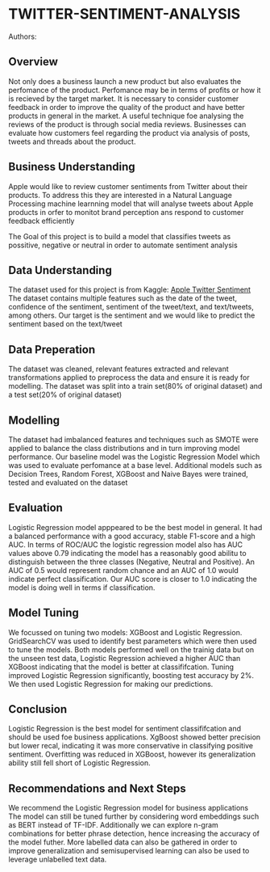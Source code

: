 
# TWITTER-SENTIMENT-ANALYSIS

Authors: 




## Overview
Not only does a business launch a new product but also evaluates the perfomance of the  product. Perfomance may be in terms of profits or how it is recieved by the target market. It is necessary to consider customer feedback in order to improve the quality of the product and have better products in general in the market. A useful technique foe analysing the reviews of the product is through social media reviews. Businesses can evaluate how customers feel regarding the product via analysis of posts, tweets and threads about the product.

## Business Understanding
Apple would like to review customer sentiments from Twitter about their products. To address this they are interested in a Natural Language Processing machine learnning model that will analyse tweets about Apple products in orfer to monitot brand perception ans respond to customer feedback efficiently

The Goal of this project is to build a model that classifies tweets as possitive, negative or neutral in order to automate sentiment analysis

## Data Understanding
The dataset used for this project is from Kaggle: [Apple Twitter Sentiment](https://www.kaggle.com/datasets/slythe/apple-twitter-sentiment-crowdflower)
The dataset contains multiple features such as the date of the tweet, confidence of the sentiment, sentiment of the tweet/text, and text/tweets, among others. Our target is the sentiment and we would like to predict the sentiment based on the text/tweet 

## Data Preperation
The dataset was cleaned, relevant features extracted and relevant transformations applied to preprocess the data and ensure it is ready for modelling.
The dataset was split into a train set(80% of original dataset) and a test set(20% of original dataset)

## Modelling
The dataset had imbalanced features and techniques such as SMOTE were applied to balance the class distributions and in turn improving model performance.
Our baseline model was the Logistic Regression Model which was used to evaluate perfomance at a base level. Additional models such as Decision Trees, Random Forest, XGBoost and Naive Bayes were trained, tested and evaluated on the dataset

## Evaluation 
Logistic Regression model apppeared to be the best model in general. It had a balanced performance with a good accuracy, stable F1-score and a high AUC.
In terms of ROC/AUC the logistic regression model also has AUC values above 0.79 indicating the model has a reasonably good abilitu to distinguish between the three classes (Negative, Neutral and Positive). An AUC of 0.5 would represent random chance and an AUC of 1.0 would indicate perfect classification. Our AUC score is closer to 1.0 indicating the model is doing well in terms if classification.

## Model Tuning
We focussed on tuning two models: XGBoost and Logistic Regression.
GridSearchCV was used to identify best parameters which were then used to tune the models.
Both models performed well on the trainig data but on the unseen test data, Logistic Regression achieved a higher AUC than XGBoost indicating that the model is better at classififcation.
Tuning improved Logistic Regression significantly, boosting test accuracy by 2%.
We then used Logistic Regression for making our predictions.

## Conclusion
Logistic Regression is the best model for sentiment classififcation and should be used foe business applications.
XgBoost showed better precision but lower recal, indicating it was more conservative in classifying positive sentiment.
Overfitting was reduced in XGBoost, however its generalization ability still fell short of Logistic Regression.

## Recommendations and Next Steps
We recommend the Logistic Regression model for business applications 
The model can still be tuned further by considering word embeddings such as BERT instead of TF-IDF. Additionally we can explore n-gram combinations for better phrase detection, hence increasing the accuracy of the model futher.
More labelled data can also be gathered in order to improve generalization and semisupervised learning can also be used to leverage unlabelled text data.
